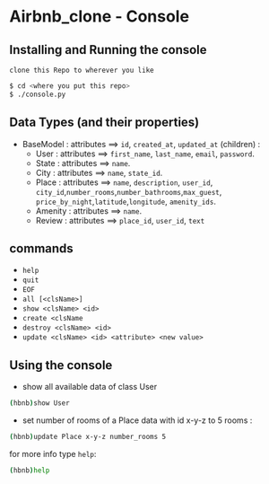 # Airbnb_clone - Console

## Installing and Running the console

    clone this Repo to wherever you like
```bash
$ cd <where you put this repo>
$ ./console.py
```

## Data Types (and their properties) 

* BaseModel : attributes ==> `id`, `created_at`, `updated_at` (children) :
    * User      : attributes ==> `first_name`, `last_name`, `email`, `password`.
    * State     : attributes ==> `name`.
    * City      : attributes ==> `name`, `state_id`.
    * Place     : attributes ==> `name`, `description`, `user_id`, `city_id`,`number_rooms`,`number_bathrooms`,`max_guest`, `price_by_night`,`latitude`,`longitude`, `amenity_ids`.
    * Amenity   : attributes ==> `name`.
    * Review    : attributes ==> `place_id`, `user_id`, `text`


## commands

- `help`     
- `quit`   
- `EOF`  
- `all [<clsName>]`      
- `show <clsName> <id>`  
- `create <clsName`  
- `destroy <clsName> <id>` 
- `update <clsName> <id> <attribute> <new value>` 

## Using the console

* show all available data of class User

```bash
(hbnb)show User
```

* set number of rooms of a Place data with id x-y-z to 5 rooms :

```bash
(hbnb)update Place x-y-z number_rooms 5
```

for more info type `help`:
```bash
(hbnb)help
```